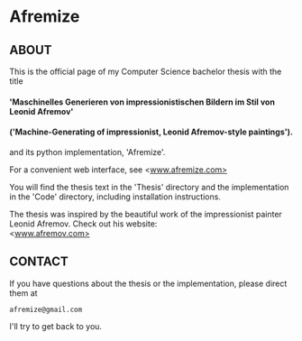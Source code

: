 # Afremize

## ABOUT

This is the official page of my Computer Science bachelor thesis with the title

#### 'Maschinelles Generieren von impressionistischen Bildern im Stil von Leonid Afremov'
#### ('Machine-Generating of impressionist, Leonid Afremov-style paintings').

and its python implementation, 'Afremize'.

For a convenient web interface, see
<www.afremize.com>

You will find the thesis text in the 'Thesis' directory and the implementation in the 'Code' directory, including installation instructions.

The thesis was inspired by the beautiful work of the impressionist painter Leonid Afremov. Check out his website:               
<www.afremov.com>


##  CONTACT

If you have questions about the thesis or the implementation, please direct them at

    afremize@gmail.com

I'll try to get back to you.
